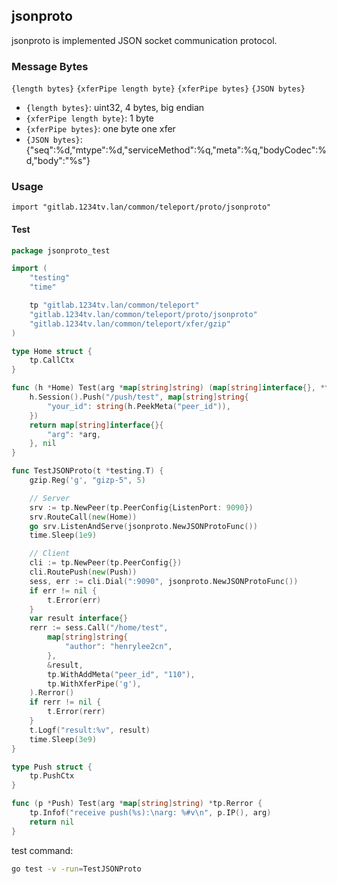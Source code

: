 ## jsonproto

jsonproto is implemented JSON socket communication protocol.


### Message Bytes

`{length bytes}` `{xferPipe length byte}` `{xferPipe bytes}` `{JSON bytes}`

- `{length bytes}`: uint32, 4 bytes, big endian
- `{xferPipe length byte}`: 1 byte
- `{xferPipe bytes}`: one byte one xfer
- `{JSON bytes}`: {"seq":%d,"mtype":%d,"serviceMethod":%q,"meta":%q,"bodyCodec":%d,"body":"%s"}

### Usage

`import "gitlab.1234tv.lan/common/teleport/proto/jsonproto"`

#### Test

```go
package jsonproto_test

import (
	"testing"
	"time"

	tp "gitlab.1234tv.lan/common/teleport"
	"gitlab.1234tv.lan/common/teleport/proto/jsonproto"
	"gitlab.1234tv.lan/common/teleport/xfer/gzip"
)

type Home struct {
	tp.CallCtx
}

func (h *Home) Test(arg *map[string]string) (map[string]interface{}, *tp.Rerror) {
	h.Session().Push("/push/test", map[string]string{
		"your_id": string(h.PeekMeta("peer_id")),
	})
	return map[string]interface{}{
		"arg": *arg,
	}, nil
}

func TestJSONProto(t *testing.T) {
	gzip.Reg('g', "gizp-5", 5)

	// Server
	srv := tp.NewPeer(tp.PeerConfig{ListenPort: 9090})
	srv.RouteCall(new(Home))
	go srv.ListenAndServe(jsonproto.NewJSONProtoFunc())
	time.Sleep(1e9)

	// Client
	cli := tp.NewPeer(tp.PeerConfig{})
	cli.RoutePush(new(Push))
	sess, err := cli.Dial(":9090", jsonproto.NewJSONProtoFunc())
	if err != nil {
		t.Error(err)
	}
	var result interface{}
	rerr := sess.Call("/home/test",
		map[string]string{
			"author": "henrylee2cn",
		},
		&result,
		tp.WithAddMeta("peer_id", "110"),
		tp.WithXferPipe('g'),
	).Rerror()
	if rerr != nil {
		t.Error(rerr)
	}
	t.Logf("result:%v", result)
	time.Sleep(3e9)
}

type Push struct {
	tp.PushCtx
}

func (p *Push) Test(arg *map[string]string) *tp.Rerror {
	tp.Infof("receive push(%s):\narg: %#v\n", p.IP(), arg)
	return nil
}
```

test command:

```sh
go test -v -run=TestJSONProto
```
